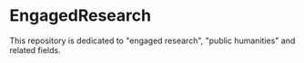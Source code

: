 # EngagedResearch
This repository is dedicated to "engaged research", "public humanities" and related fields.
